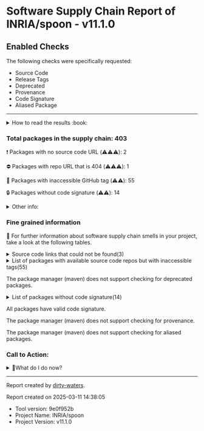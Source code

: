 
# Software Supply Chain Report of INRIA/spoon - v11.1.0

## Enabled Checks
The following checks were specifically requested:

- Source Code
- Release Tags
- Deprecated
- Provenance
- Code Signature
- Aliased Package

---


<details>
    <summary>How to read the results :book: </summary>
    
 Dirty-waters has analyzed your project dependencies and found different categories for each of them:

    
 - ⚠️⚠️⚠️ : high severity 

    
 - ⚠️⚠️: medium severity 

    
 - ⚠️: low severity 

</details>
        

 ### Total packages in the supply chain: 403


:heavy_exclamation_mark: Packages with no source code URL (⚠️⚠️⚠️): 2

:no_entry: Packages with repo URL that is 404 (⚠️⚠️⚠️): 1

:wrench: Packages with inaccessible GitHub tag (⚠️⚠️): 55

:lock: Packages without code signature (⚠️⚠️): 14


<details>
    <summary>Other info:</summary>
    
- Source code repo is not hosted on GitHub:  87

    This could be due, for example, to the package being hosted on a different platform.

    This does not mean that the source code URL is invalid.

    However, for non-GitHub repositories, not all checks can currently be performed.

|   index | package_name                                                         | github_url                                                                               | command         |
|--------:|:---------------------------------------------------------------------|:-----------------------------------------------------------------------------------------|:----------------|
|       1 | `org.ow2.asm:asm@9.6`                                                | https://gitlab.ow2.org/asm/asm/                                                          | resolve-plugins |
|       2 | `org.eclipse.aether:aether-spi@1.0.0.v20140518`                      | http://git.eclipse.org/c/aether/aether-core.git/tree/aether-spi/                         | resolve-plugins |
|       3 | `org.eclipse.aether:aether-impl@1.0.0.v20140518`                     | http://git.eclipse.org/c/aether/aether-core.git/tree/aether-impl/                        | resolve-plugins |
|       4 | `org.eclipse.aether:aether-api@1.0.0.v20140518`                      | http://git.eclipse.org/c/aether/aether-core.git/tree/aether-api/                         | resolve-plugins |
|       5 | `org.eclipse.sisu:org.eclipse.sisu.plexus@0.3.5`                     | http://git.eclipse.org/c/sisu/org.eclipse.sisu.plexus.git/tree/org.eclipse.sisu.plexus/  | resolve-plugins |
|       6 | `javax.annotation:javax.annotation-api@1.2`                          | http://java.net/projects/glassfish/sources/svn/show/tags/javax.annotation-api-1.2        | resolve-plugins |
|       7 | `org.eclipse.sisu:org.eclipse.sisu.inject@0.3.5`                     | http://git.eclipse.org/c/sisu/org.eclipse.sisu.inject.git/tree/org.eclipse.sisu.inject/  | resolve-plugins |
|       8 | `javax.inject:javax.inject@1`                                        | http://code.google.com/p/atinject/source/checkout                                        | resolve         |
|       9 | `aopalliance:aopalliance@1.0`                                        | null object or invalid expression                                                        | resolve-plugins |
|      10 | `com.google.guava:guava@16.0.1`                                      | http://code.google.com/p/guava-libraries/source/browse/guava                             | resolve-plugins |
|      11 | `org.sonatype.plexus:plexus-sec-dispatcher@1.3`                      | No_repo_info_found                                                                       | resolve-plugins |
|      12 | `org.sonatype.plexus:plexus-cipher@1.4`                              | No_repo_info_found                                                                       | resolve-plugins |
|      13 | `org.eclipse.aether:aether-util@1.0.0.v20140518`                     | http://git.eclipse.org/c/aether/aether-core.git/tree/aether-util/                        | resolve-plugins |
|      14 | `commons-io:commons-io@2.6`                                          | https://git-wip-us.apache.org/repos/asf?p=commons-io.git                                 | resolve-plugins |
|      15 | `org.apache.commons:commons-compress@1.20`                           | https://gitbox.apache.org/repos/asf?p=commons-compress.git                               | resolve-plugins |
|      16 | `org.tukaani:xz@1.9`                                                 | https://git.tukaani.org/?p=xz-java.git                                                   | resolve-plugins |
|      17 | `org.codehaus.plexus:plexus-i18n@1.0-beta-10`                        | http://fisheye.codehaus.org/browse/plexus/plexus-components/tags/plexus-i18n-1.0-beta-10 | resolve-plugins |
|      18 | `org.apache.xbean:xbean-reflect@3.7`                                 | http://svn.apache.org/viewvc/geronimo/xbean/tags/xbean-3.7/xbean-reflect                 | resolve-plugins |
|      19 | `com.google.collections:google-collections@1.0`                      | http://code.google.com/p/google-collections/source/browse/                               | resolve-plugins |
|      20 | `org.apache.commons:commons-lang3@3.8.1`                             | https://git-wip-us.apache.org/repos/asf?p=commons-lang.git                               | resolve-plugins |
|      21 | `org.apache.commons:commons-text@1.3`                                | https://git-wip-us.apache.org/repos/asf?p=commons-text.git                               | resolve-plugins |
|      22 | `commons-logging:commons-logging@1.2`                                | http://svn.apache.org/repos/asf/commons/proper/logging/trunk                             | resolve-plugins |
|      23 | `commons-codec:commons-codec@1.11`                                   | http://svn.apache.org/viewvc/commons/proper/codec/trunk                                  | resolve-plugins |
|      24 | `org.apache.velocity:velocity@1.7`                                   | http://svn.apache.org/viewvc/velocity/engine/trunk                                       | resolve-plugins |
|      25 | `commons-lang:commons-lang@2.4`                                      | http://svn.apache.org/viewvc/commons/proper/lang/trunk                                   | resolve-plugins |
|      26 | `org.apache.velocity:velocity-tools@2.0`                             | http://svn.apache.org/repos/asf/velocity/tools/trunk                                     | resolve-plugins |
|      27 | `commons-beanutils:commons-beanutils@1.7.0`                          | null object or invalid expression                                                        | resolve-plugins |
|      28 | `commons-digester:commons-digester@1.8`                              | http://svn.apache.org/repos/asf/jakarta/commons/proper/digester/trunk                    | resolve-plugins |
|      29 | `commons-chain:commons-chain@1.1`                                    | http://svn.apache.org/viewcvs.cgi                                                        | resolve-plugins |
|      30 | `dom4j:dom4j@1.1`                                                    | null object or invalid expression                                                        | resolve-plugins |
|      31 | `oro:oro@2.0.8`                                                      | null object or invalid expression                                                        | resolve-plugins |
|      32 | `commons-collections:commons-collections@3.2.2`                      | http://svn.apache.org/viewvc/commons/proper/collections/trunk                            | resolve-plugins |
|      33 | `javax.servlet:javax.servlet-api@3.1.0`                              | http://java.net/projects/glassfish/sources/svn/show/tags/javax.servlet-api-3.1.0         | resolve-plugins |
|      34 | `org.apache.commons:commons-lang3@3.14.0`                            | https://gitbox.apache.org/repos/asf?p=commons-lang.git                                   | resolve-plugins |
|      35 | `org.apache.commons:commons-text@1.11.0`                             | https://gitbox.apache.org/repos/asf?p=commons-text.git                                   | resolve-plugins |
|      36 | `org.eclipse.jgit:org.eclipse.jgit@5.13.3.202401111512-r`            | https://git.eclipse.org/r/plugins/gitiles/jgit/jgit/org.eclipse.jgit                     | resolve-plugins |
|      37 | `org.eclipse.jgit:org.eclipse.jgit.ssh.apache@5.13.3.202401111512-r` | https://git.eclipse.org/r/plugins/gitiles/jgit/jgit/org.eclipse.jgit.ssh.apache          | resolve-plugins |
|      38 | `commons-io:commons-io@2.11.0`                                       | https://gitbox.apache.org/repos/asf?p=commons-io.git                                     | resolve-plugins |
|      39 | `com.google.code.findbugs:jsr305@2.0.0`                              | http://findbugs.googlecode.com/svn/trunk/                                                | resolve-plugins |
|      40 | `org.ow2.asm:asm@5.0.3`                                              | http://svn.forge.objectweb.org/cgi-bin/viewcvs.cgi/asm/trunk/asm/                        | resolve-plugins |
|      41 | `org.ow2.asm:asm-commons@5.0.3`                                      | http://svn.forge.objectweb.org/cgi-bin/viewcvs.cgi/asm/trunk/asm-commons/                | resolve-plugins |
|      42 | `org.ow2.asm:asm-tree@5.0.3`                                         | http://svn.forge.objectweb.org/cgi-bin/viewcvs.cgi/asm/trunk/asm-tree/                   | resolve-plugins |
|      43 | `commons-lang:commons-lang@1.0`                                      | null object or invalid expression                                                        | resolve-plugins |
|      44 | `de.tototec:de.tototec.cmdoption@0.2.0`                              | http://cmdoption.tototec.de/svn/cmdoption                                                | resolve-plugins |
|      45 | `org.apache.commons:commons-text@1.12.0`                             | https://gitbox.apache.org/repos/asf?p=commons-text.git                                   | resolve-plugins |
|      46 | `commons-io:commons-io@2.15.1`                                       | https://gitbox.apache.org/repos/asf?p=commons-io.git                                     | resolve-plugins |
|      47 | `org.apache.commons:commons-compress@1.26.1`                         | https://gitbox.apache.org/repos/asf?p=commons-compress.git                               | resolve-plugins |
|      48 | `org.ow2.asm:asm@9.7`                                                | https://gitlab.ow2.org/asm/asm/                                                          | resolve-plugins |
|      49 | `org.sonatype.plexus:plexus-build-api@0.0.7`                         | http://svn.sonatype.org/spice/tags/plexus-build-api-0.0.7                                | resolve-plugins |
|      50 | `org.apache.velocity:velocity-engine-core@2.4`                       | https://gitbox.apache.org/repos/asf?p=velocity-engine.git/velocity-engine-core           | resolve-plugins |
|      51 | `org.apache.velocity.tools:velocity-tools-generic@3.1`               | https://gitbox.apache.org/repos/asf?p=velocity-tools.git/velocity-tools-generic          | resolve-plugins |
|      52 | `commons-beanutils:commons-beanutils@1.9.4`                          | http://svn.apache.org/viewvc/commons/proper/beanutils/tags/BEANUTILS_1_9_3_RC3           | resolve-plugins |
|      53 | `org.apache.commons:commons-digester3@3.2`                           | http://svn.apache.org/viewvc/commons/proper/digester/tags/DIGESTER3_3_2_RC2              | resolve-plugins |
|      54 | `org.apache.commons:commons-lang3@3.17.0`                            | https://gitbox.apache.org/repos/asf?p=commons-lang.git                                   | resolve-plugins |
|      55 | `org.apache.commons:commons-compress@1.26.2`                         | https://gitbox.apache.org/repos/asf?p=commons-compress.git                               | resolve-plugins |
|      56 | `commons-io:commons-io@2.18.0`                                       | https://gitbox.apache.org/repos/asf?p=commons-io.git                                     | resolve-plugins |
|      57 | `org.apache.bcel:bcel@6.10.0`                                        | https://gitbox.apache.org/repos/asf?p=commons-bcel.git                                   | resolve-plugins |
|      58 | `org.apache.commons:commons-collections4@4.4`                        | https://git-wip-us.apache.org/repos/asf?p=commons-collections.git                        | resolve-plugins |
|      59 | `commons-io:commons-io@2.16.1`                                       | https://gitbox.apache.org/repos/asf?p=commons-io.git                                     | resolve         |
|      60 | `commons-validator:commons-validator@1.9.0`                          | https://gitbox.apache.org/repos/asf/commons-validator                                    | resolve-plugins |
|      61 | `commons-digester:commons-digester@2.1`                              | http://svn.apache.org/viewvc/commons/proper/digester/tags/DIGESTER_2_1_RC2               | resolve-plugins |
|      62 | `commons-logging:commons-logging@1.3.2`                              | https://gitbox.apache.org/repos/asf/commons-logging                                      | resolve-plugins |
|      63 | `org.apache.maven:maven-core@3.1.0`                                  | https://git-wip-us.apache.org/repos/asf?p=maven.git/maven-core                           | resolve-plugins |
|      64 | `org.apache.maven:maven-settings@3.1.0`                              | https://git-wip-us.apache.org/repos/asf?p=maven.git/maven-settings                       | resolve-plugins |
|      65 | `org.apache.maven:maven-settings-builder@3.1.0`                      | https://git-wip-us.apache.org/repos/asf?p=maven.git/maven-settings-builder               | resolve-plugins |
|      66 | `org.apache.maven:maven-repository-metadata@3.1.0`                   | https://git-wip-us.apache.org/repos/asf?p=maven.git/maven-repository-metadata            | resolve-plugins |
|      67 | `org.apache.maven:maven-model-builder@3.1.0`                         | https://git-wip-us.apache.org/repos/asf?p=maven.git/maven-model-builder                  | resolve-plugins |
|      68 | `org.apache.maven:maven-aether-provider@3.1.0`                       | https://git-wip-us.apache.org/repos/asf?p=maven.git/maven-aether-provider                | resolve-plugins |
|      69 | `org.eclipse.aether:aether-spi@0.9.0.M2`                             | http://git.eclipse.org/c/aether/aether-core.git/tree/aether-spi/                         | resolve-plugins |
|      70 | `org.eclipse.aether:aether-impl@0.9.0.M2`                            | http://git.eclipse.org/c/aether/aether-core.git/tree/aether-impl/                        | resolve-plugins |
|      71 | `org.eclipse.aether:aether-api@0.9.0.M2`                             | http://git.eclipse.org/c/aether/aether-core.git/tree/aether-api/                         | resolve-plugins |
|      72 | `org.eclipse.aether:aether-util@0.9.0.M2`                            | http://git.eclipse.org/c/aether/aether-core.git/tree/aether-util/                        | resolve-plugins |
|      73 | `org.apache.maven:maven-artifact@3.1.0`                              | https://git-wip-us.apache.org/repos/asf?p=maven.git/maven-artifact                       | resolve-plugins |
|      74 | `org.apache.maven:maven-plugin-api@3.1.0`                            | https://git-wip-us.apache.org/repos/asf?p=maven.git/maven-plugin-api                     | resolve-plugins |
|      75 | `org.apache.maven:maven-model@2.2.1`                                 | http://svn.apache.org/viewvc/maven/maven-2/tags/maven-2.2.1/maven-model                  | resolve-plugins |
|      76 | `com.google.code.findbugs:jsr305@3.0.2`                              | https://code.google.com/p/jsr-305/                                                       | resolve         |
|      77 | `com.google.j2objc:j2objc-annotations@1.3`                           | http://svn.sonatype.org/spice/tags/oss-parent-7/j2objc-annotations                       | resolve-plugins |
|      78 | `net.sf.saxon:Saxon-HE@10.6`                                         | https://dev.saxonica.com/repos/archive/opensource/                                       | resolve-plugins |
|      79 | `org.apache.maven.shared:maven-shared-incremental@1.1`               | http://svn.apache.org/viewvc/maven/shared/tags/maven-shared-incremental-1.1              | resolve-plugins |
|      80 | `org.eclipse.jgit:org.eclipse.jgit@6.7.0.202309050840-r`             | https://git.eclipse.org/r/plugins/gitiles/jgit/jgit/org.eclipse.jgit                     | resolve-plugins |
|      81 | `org.apache.commons:commons-lang3@3.12.0`                            | https://gitbox.apache.org/repos/asf?p=commons-lang.git                                   | resolve-plugins |
|      82 | `org.ow2.asm:asm@9.4`                                                | https://gitlab.ow2.org/asm/asm/                                                          | resolve-plugins |
|      83 | `org.apache.maven.shared:maven-invoker@2.0.11`                       | http://svn.apache.org/viewvc/maven/shared/tags/maven-invoker-2.0.11                      | resolve-plugins |
|      84 | `com.martiansoftware:jsap@2.1`                                       | http://jsap.cvs.sourceforge.net/jsap/                                                    | resolve         |
|      85 | `org.apache.commons:commons-compress@1.27.0`                         | https://gitbox.apache.org/repos/asf?p=commons-compress.git                               | resolve         |
|      86 | `org.apache.commons:commons-lang3@3.16.0`                            | https://gitbox.apache.org/repos/asf?p=commons-lang.git                                   | resolve         |
|      87 | `org.kohsuke.metainf-services:metainf-services@1.11`                 | http://metainf-services.kohsuke.org/                                                     | resolve         |
</details>

### Fine grained information

:dolphin: For further information about software supply chain smells in your project, take a look at the following tables.

<details>
<summary>Source code links that could not be found(3)</summary>
    


|   index | package_name                                    | github_url                    | github_exists   | command         |
|--------:|:------------------------------------------------|:------------------------------|:----------------|:----------------|
|       1 | `org.sonatype.plexus:plexus-sec-dispatcher@1.3` | No_repo_info_found            |                 | resolve-plugins |
|       2 | `org.sonatype.plexus:plexus-cipher@1.4`         | No_repo_info_found            |                 | resolve-plugins |
|       3 | `org.iq80.snappy:snappy@0.4`                    | https://github.com/dain/snapy | False           | resolve-plugins |
</details>

<details>
<summary>List of packages with available source code repos but with inaccessible tags(55)</summary>
    


| package_name                                                                  | release_tag_exists   | tag_version                                 | github_url                                      | tag_related_info                        |   status_code_for_release_tag | command         |
|:------------------------------------------------------------------------------|:---------------------|:--------------------------------------------|:------------------------------------------------|:----------------------------------------|------------------------------:|:----------------|
| `org.apache.httpcomponents:httpclient@4.5.13`                                 | False                | `4.5.13`                                    | https://github.com/apache/httpcomponents-client | The given tag was not found in the repo |                           nan | resolve-plugins |
| `org.apache.httpcomponents:httpcore@4.4.14`                                   | False                | `4.4.14`                                    | https://github.com/apache/httpcomponents-core   | The given tag was not found in the repo |                           nan | resolve-plugins |
| `org.apache.maven.doxia:doxia-decoration-model@1.11.1`                        | False                | `1.11.1`                                    | https://github.com/apache/maven-doxia-sitetools | The given tag was not found in the repo |                           nan | resolve-plugins |
| `org.apache.maven.doxia:doxia-site-renderer@1.11.1`                           | False                | `1.11.1`                                    | https://github.com/apache/maven-doxia-sitetools | The given tag was not found in the repo |                           nan | resolve-plugins |
| `org.apache.maven.doxia:doxia-skin-model@1.11.1`                              | False                | `1.11.1`                                    | https://github.com/apache/maven-doxia-sitetools | The given tag was not found in the repo |                           nan | resolve-plugins |
| `org.apache.maven.doxia:doxia-integration-tools@1.11.1`                       | False                | `1.11.1`                                    | https://github.com/apache/maven-doxia-sitetools | The given tag was not found in the repo |                           nan | resolve-plugins |
| `org.eclipse.jetty:jetty-server@9.4.46.v20220331`                             | False                | `9.4.46.v20220331`                          | https://github.com/eclipse/jetty.project        | The given tag was not found in the repo |                           nan | resolve-plugins |
| `org.eclipse.jetty:jetty-http@9.4.46.v20220331`                               | False                | `9.4.46.v20220331`                          | https://github.com/eclipse/jetty.project        | The given tag was not found in the repo |                           nan | resolve-plugins |
| `org.eclipse.jetty:jetty-io@9.4.46.v20220331`                                 | False                | `9.4.46.v20220331`                          | https://github.com/eclipse/jetty.project        | The given tag was not found in the repo |                           nan | resolve-plugins |
| `org.eclipse.jetty:jetty-servlet@9.4.46.v20220331`                            | False                | `9.4.46.v20220331`                          | https://github.com/eclipse/jetty.project        | The given tag was not found in the repo |                           nan | resolve-plugins |
| `org.eclipse.jetty:jetty-security@9.4.46.v20220331`                           | False                | `9.4.46.v20220331`                          | https://github.com/eclipse/jetty.project        | The given tag was not found in the repo |                           nan | resolve-plugins |
| `org.eclipse.jetty:jetty-util-ajax@9.4.46.v20220331`                          | False                | `9.4.46.v20220331`                          | https://github.com/eclipse/jetty.project        | The given tag was not found in the repo |                           nan | resolve-plugins |
| `org.eclipse.jetty:jetty-webapp@9.4.46.v20220331`                             | False                | `9.4.46.v20220331`                          | https://github.com/eclipse/jetty.project        | The given tag was not found in the repo |                           nan | resolve-plugins |
| `org.eclipse.jetty:jetty-xml@9.4.46.v20220331`                                | False                | `9.4.46.v20220331`                          | https://github.com/eclipse/jetty.project        | The given tag was not found in the repo |                           nan | resolve-plugins |
| `org.eclipse.jetty:jetty-util@9.4.46.v20220331`                               | False                | `9.4.46.v20220331`                          | https://github.com/eclipse/jetty.project        | The given tag was not found in the repo |                           nan | resolve-plugins |
| `org.jdom:jdom2@2.0.6.1`                                                      | False                | `2.0.6.1`                                   | https://github.com/hunterhacker/jdom            | The given tag was not found in the repo |                           nan | resolve-plugins |
| `commons-codec:commons-codec@1.16.1`                                          | False                | `1.16.1`                                    | https://github.com/apache/commons-codec         | The given tag was not found in the repo |                           nan | resolve-plugins |
| `org.apache.maven.doxia:doxia-site-renderer@2.0.0`                            | False                | `2.0.0`                                     | https://github.com/apache/maven-doxia-sitetools | The given tag was not found in the repo |                           nan | resolve-plugins |
| `org.apache.maven.doxia:doxia-site-model@2.0.0`                               | False                | `2.0.0`                                     | https://github.com/apache/maven-doxia-sitetools | The given tag was not found in the repo |                           nan | resolve-plugins |
| `org.apache.maven.doxia:doxia-skin-model@2.0.0`                               | False                | `2.0.0`                                     | https://github.com/apache/maven-doxia-sitetools | The given tag was not found in the repo |                           nan | resolve-plugins |
| `org.eclipse.sisu:org.eclipse.sisu.plexus@0.9.0.M3`                           | False                | `0.9.0.M3`                                  | https://github.com/eclipse/sisu.inject          | The given tag was not found in the repo |                           nan | resolve-plugins |
| `org.eclipse.sisu:org.eclipse.sisu.inject@0.9.0.M3`                           | False                | `0.9.0.M3`                                  | https://github.com/eclipse/sisu.inject          | The given tag was not found in the repo |                           nan | resolve-plugins |
| `org.apache.maven.doxia:doxia-integration-tools@2.0.0`                        | False                | `2.0.0`                                     | https://github.com/apache/maven-doxia-sitetools | The given tag was not found in the repo |                           nan | resolve-plugins |
| `org.apache.httpcomponents:httpclient@4.5.14`                                 | False                | `4.5.14`                                    | https://github.com/apache/httpcomponents-client | The given tag was not found in the repo |                           nan | resolve-plugins |
| `org.apache.httpcomponents:httpcore@4.4.16`                                   | False                | `4.4.16`                                    | https://github.com/apache/httpcomponents-core   | The given tag was not found in the repo |                           nan | resolve-plugins |
| `commons-codec:commons-codec@1.17.1`                                          | False                | `1.17.1`                                    | https://github.com/apache/commons-codec         | The given tag was not found in the repo |                           nan | resolve         |
| `org.eclipse.sisu:org.eclipse.sisu.plexus@0.9.0.M2`                           | False                | `0.9.0.M2`                                  | https://github.com/eclipse/sisu.plexus          | The given tag was not found in the repo |                           nan | resolve-plugins |
| `org.eclipse.sisu:org.eclipse.sisu.inject@0.9.0.M2`                           | False                | `0.9.0.M2`                                  | https://github.com/eclipse/sisu.inject          | The given tag was not found in the repo |                           nan | resolve-plugins |
| `com.google.guava:guava@31.0.1-jre`                                           | False                | `31.0.1-jre`                                | https://github.com/google/guava                 | The given tag was not found in the repo |                           nan | resolve-plugins |
| `com.google.guava:listenablefuture@9999.0-empty-to-avoid-conflict-with-guava` | False                | `9999.0-empty-to-avoid-conflict-with-guava` | https://github.com/google/guava                 | The given tag was not found in the repo |                           nan | resolve         |
| `org.javassist:javassist@3.28.0-GA`                                           | False                | `3.28.0-GA`                                 | https://github.com/jboss-javassist/javassist    | The given tag was not found in the repo |                           nan | resolve-plugins |
| `javax.activation:javax.activation-api@1.2.0`                                 | False                | `1.2.0`                                     | https://github.com/javaee/activation            | The given tag was not found in the repo |                           nan | resolve-plugins |
| `org.apache.maven.plugins:maven-compiler-plugin@3.13.0`                       | False                | `3.13.0`                                    | https://github.com/apache/maven-compiler-plugin | The given tag was not found in the repo |                           nan | resolve-plugins |
| `com.diffplug.spotless:spotless-maven-plugin@2.43.0`                          | False                | `2.43.0`                                    | https://github.com/diffplug/spotless            | The given tag was not found in the repo |                           nan | resolve-plugins |
| `com.diffplug.spotless:spotless-lib@2.45.0`                                   | False                | `2.45.0`                                    | https://github.com/diffplug/spotless            | The given tag was not found in the repo |                           nan | resolve-plugins |
| `com.diffplug.spotless:spotless-lib-extra@2.45.0`                             | False                | `2.45.0`                                    | https://github.com/diffplug/spotless            | The given tag was not found in the repo |                           nan | resolve-plugins |
| `dev.equo.ide:solstice@1.7.5`                                                 | False                | `1.7.5`                                     | https://github.com/equodev/equo-ide             | The given tag was not found in the repo |                           nan | resolve-plugins |
| `org.eclipse.platform:org.eclipse.osgi@3.18.300`                              | False                | `3.18.300`                                  | https://github.com/eclipse-equinox/equinox      | The given tag was not found in the repo |                           nan | resolve-plugins |
| `org.jetbrains:annotations@13.0`                                              | False                | `13.0`                                      | https://github.com/jetbrains/intellij-community | The given tag was not found in the repo |                           nan | resolve-plugins |
| `com.diffplug.durian:durian-core@1.2.0`                                       | False                | `1.2.0`                                     | https://github.com/diffplug/durian              | The given tag was not found in the repo |                           nan | resolve-plugins |
| `com.diffplug.durian:durian-io@1.2.0`                                         | False                | `1.2.0`                                     | https://github.com/diffplug/durian              | The given tag was not found in the repo |                           nan | resolve-plugins |
| `com.diffplug.durian:durian-collect@1.2.0`                                    | False                | `1.2.0`                                     | https://github.com/diffplug/durian              | The given tag was not found in the repo |                           nan | resolve-plugins |
| `commons-codec:commons-codec@1.16.0`                                          | False                | `1.16.0`                                    | https://github.com/apache/commons-codec         | The given tag was not found in the repo |                           nan | resolve-plugins |
| `se.kth.castor:depclean-maven-plugin@2.0.6`                                   | False                | `2.0.6`                                     | https://github.com/castor-software/depclean     | The given tag was not found in the repo |                           nan | resolve-plugins |
| `se.kth.castor:depclean-core@2.0.6`                                           | False                | `2.0.6`                                     | https://github.com/castor-software/depclean     | The given tag was not found in the repo |                           nan | resolve-plugins |
| `com.google.guava:guava@31.1-jre`                                             | False                | `31.1-jre`                                  | https://github.com/google/guava                 | The given tag was not found in the repo |                           nan | resolve-plugins |
| `com.google.code.gson:gson@2.10`                                              | False                | `2.10`                                      | https://github.com/google/gson                  | The given tag was not found in the repo |                           nan | resolve-plugins |
| `com.google.guava:guava@33.2.1-jre`                                           | False                | `33.2.1-jre`                                | https://github.com/google/guava                 | The given tag was not found in the repo |                           nan | resolve         |
| `com.mysema.querydsl:querydsl-core@3.7.4`                                     | False                | `3.7.4`                                     | https://github.com/querydsl/querydsl            | The given tag was not found in the repo |                           nan | resolve         |
| `org.assertj:assertj-core@3.26.3`                                             | False                | `3.26.3`                                    | https://github.com/assertj/assertj              | The given tag was not found in the repo |                           nan | resolve         |
| `org.eclipse.jdt:ecj@3.38.0`                                                  | False                | `3.38.0`                                    | https://github.com/eclipse-jdt/eclipse.jdt.core | The given tag was not found in the repo |                           nan | resolve         |
| `org.eclipse.jdt:org.eclipse.jdt.core@3.38.0`                                 | False                | `3.38.0`                                    | https://github.com/eclipse-jdt/eclipse.jdt.core | The given tag was not found in the repo |                           nan | resolve         |
| `org.junit.platform:junit-platform-commons@1.10.3`                            | False                | `1.10.3`                                    | https://github.com/junit-team/junit5            | The given tag was not found in the repo |                           nan | resolve         |
| `org.junit.platform:junit-platform-engine@1.10.3`                             | False                | `1.10.3`                                    | https://github.com/junit-team/junit5            | The given tag was not found in the repo |                           nan | resolve         |
| `org.junit.platform:junit-platform-launcher@1.10.3`                           | False                | `1.10.3`                                    | https://github.com/junit-team/junit5            | The given tag was not found in the repo |                           nan | resolve         |
</details>

The package manager (maven) does not support checking for deprecated packages.

<details>
<summary>List of packages without code signature(14)</summary>
    


| package_name                                              | command         |
|:----------------------------------------------------------|:----------------|
| `javax.inject:javax.inject@1`                             | resolve         |
| `aopalliance:aopalliance@1.0`                             | resolve-plugins |
| `org.codehaus.plexus:plexus-i18n@1.0-beta-10`             | resolve-plugins |
| `com.google.collections:google-collections@1.0`           | resolve-plugins |
| `commons-beanutils:commons-beanutils@1.7.0`               | resolve-plugins |
| `commons-digester:commons-digester@1.8`                   | resolve-plugins |
| `commons-chain:commons-chain@1.1`                         | resolve-plugins |
| `dom4j:dom4j@1.1`                                         | resolve-plugins |
| `oro:oro@2.0.8`                                           | resolve-plugins |
| `org.apache.maven.scm:maven-scm-providers-standard@2.1.0` | resolve-plugins |
| `com.google.code.findbugs:jsr305@2.0.0`                   | resolve-plugins |
| `commons-lang:commons-lang@1.0`                           | resolve-plugins |
| `com.martiansoftware:jsap@2.1`                            | resolve         |
| `javax.validation:validation-api@2.0.1.Final`             | resolve         |
</details>

All packages have valid code signature.

The package manager (maven) does not support checking for provenance.

The package manager (maven) does not support checking for aliased packages.

### Call to Action:

<details>
<summary>👻What do I do now? </summary>


For packages **without source code & accessible release tags**:

- **Why?** Missing or inaccessible source code makes it impossible to audit the package for security vulnerabilities or malicious code.

1. Pull Request to the maintainer of dependency, requesting correct repository metadata and proper tagging. 


For **deprecated** packages:

- **Why?** Deprecated packages may contain known security issues and are no longer maintained, putting your project at risk.

1. Confirm the maintainer's deprecation intention 
2. Check for not deprecated versions

For packages **without code signature**:

- **Why?** Code signatures help verify the authenticity and integrity of the package, ensuring it hasn't been tampered with.

1. Open an issue in the dependency's repository to request the inclusion of code signature in the CI/CD pipeline. 


For packages **with invalid code signature**:

- **Why?** Invalid signatures could indicate tampering or compromised build processes.

1. It's recommended to verify the code signature and contact the maintainer to fix the issue.

For packages **without provenance**:

- **Why?** Without provenance, there's no way to verify that the package was built from the claimed source code, making supply chain attacks possible.

1. Open an issue in the dependency's repository to request the inclusion of provenance and build attestation in the CI/CD pipeline.

For packages that are **aliased**:

- **Why?** Aliased packages may hide malicious dependencies under seemingly legitimate names.

1. Check the aliased package and its repository to verify the alias is not malicious.
</details>


---

Report created by [dirty-waters](https://github.com/chains-project/dirty-waters/).

Report created on 2025-03-11 14:38:05
- Tool version: 9e0f952b
- Project Name: INRIA/spoon
- Project Version: v11.1.0
